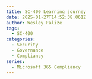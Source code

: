```yaml
---
title: SC-400 Learning journey
date: 2025-01-27T14:52:38.061Z
author: Wesley Falize
tags:
  - SC-400
categories:
  - Security
  - Governance
  - Compliancy
series:
  - Microsoft 365 Compliancy
---
```


